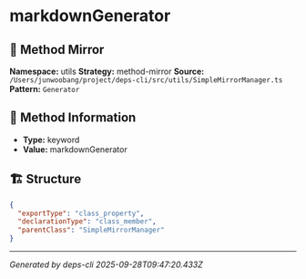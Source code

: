 # markdownGenerator

## 🔧 Method Mirror

**Namespace:** utils
**Strategy:** method-mirror
**Source:** `/Users/junwoobang/project/deps-cli/src/utils/SimpleMirrorManager.ts`
**Pattern:** `Generator`

## 📝 Method Information

- **Type:** keyword
- **Value:** markdownGenerator

## 🏗️ Structure

```json
{
  "exportType": "class_property",
  "declarationType": "class_member",
  "parentClass": "SimpleMirrorManager"
}
```

---
*Generated by deps-cli 2025-09-28T09:47:20.433Z*
